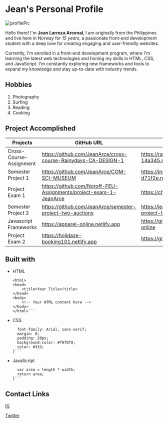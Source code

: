 # Jean's Personal Profile
![profilePic](https://drive.google.com/uc?export=view&id=18GQEgGi_OVqHcGtZucUvFR5z24e_w3M0)

Hello there! I'm **Jean Larroza Arcenal**, I am originally from the Philippines and live here in Norway for *15 years*, a passionate front-end development student with a deep love for creating engaging and user-friendly websites.

Currently, I'm enrolled in a front-end development program, where I'm learning the latest web technologies and honing my skills in HTML, CSS, and JavaScript. I'm constantly exploring new frameworks and tools to expand my knowledge and stay up-to-date with industry trends.
## Hobbies

1. Photography
2. Surfing
3. Reading
4. Cooking

## Project Accomplished

| Projects                |             GitHub URL                                            |       Website URL                                          |
| --------                | --------                                                          | --------                                                   |
| Cross-Course- Assignment|  https://github.com/JeanArce/cross-course-Rainydays-CA-DESIGN-1   | https://rainbow-donut-14a345.netlify.app                   |
| Semester Project 1      | https://github.com/JeanArce/COM-SCI-MUSEUM                        | https://incredible-griffin-d71f2e.netlify.app              |
| Project Exam 1          | https://github.com/Noroff-FEU-Assignments/project-exam-1-JeanArce | https://chic-lolly-722a58.netlify.app                      |
| Semester Project 2      | https://github.com/JeanArce/semester-project-two-auctions         | https://jeanarce.github.io/semester-project-two-auctions   |
| Javascript Frameworks   | https://apparel-online.netlify.app                                | https://github.com/JeanArce/apparel-online                 |
| Project Exam 2          | https://holidaze-booking101.netlify.app                           | https://github.com/JeanArce/holidaze                       |

## Built with 
- HTML
    ```<!DOCTYPE html>
    <html>
    <head>
        <title>Your Title</title>
    </head>
    <body>
        <!-- Your HTML content here -->
    </body>
    </html>```

- CSS
    ```body {
      font-family: Arial, sans-serif;
      margin: 0;
      padding: 20px;
      background-color: #f0f0f0;
      color: #333;
    }```
- JavaScript
    ```function calculateRectangleArea(length, width) {
      var area = length * width;
      return area;
    }```
    
## Contact Links

[IG](https://www.instagram.com/jean.arcenal)

[Twitter](https://twitter.com/jean.arcenal)




